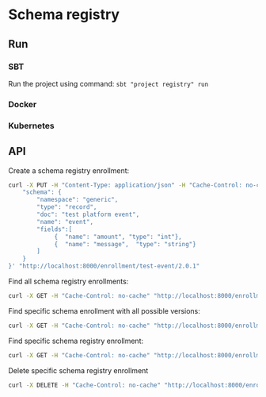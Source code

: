 # Schema registry

## Run
### SBT 
Run the project using command: `sbt "project registry" run` 

### Docker

### Kubernetes

## API

Create a schema registry enrollment: 
```bash
curl -X PUT -H "Content-Type: application/json" -H "Cache-Control: no-cache" -d '{
	"schema": {
        "namespace": "generic",
        "type": "record",
        "doc": "test platform event",
        "name": "event",
        "fields":[
             {  "name": "amount", "type": "int"},
             {  "name": "message",  "type": "string"}
        ]   
    }
}' "http://localhost:8000/enrollment/test-event/2.0.1"
```

Find all schema registry enrollments:
```bash
curl -X GET -H "Cache-Control: no-cache" "http://localhost:8000/enrollment"
```

Find specific schema enrollment with all possible versions:
```bash
curl -X GET -H "Cache-Control: no-cache" "http://localhost:8000/enrollment/test-event"
```

Find specific schema registry enrollment:
```bash
curl -X GET -H "Cache-Control: no-cache" "http://localhost:8000/enrollment/test-event/2.0.1"
```

Delete specific schema registry enrollment
```bash
curl -X DELETE -H "Cache-Control: no-cache" "http://localhost:8000/enrollment/test-event/2.0.1"
```